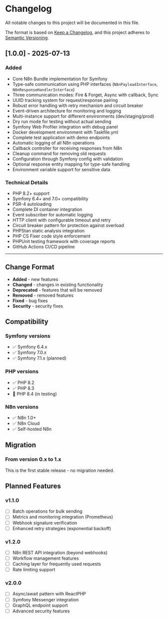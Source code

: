 # Changelog

All notable changes to this project will be documented in this file.

The format is based on [Keep a Changelog](https://keepachangelog.com/en/1.0.0/),
and this project adheres to [Semantic Versioning](https://semver.org/spec/v2.0.0.html).

## [1.0.0] - 2025-07-13

### Added
- Core N8n Bundle implementation for Symfony
- Type-safe communication using PHP interfaces (`N8nPayloadInterface`, `N8nResponseHandlerInterface`)
- Three communication modes: Fire & Forget, Async with callback, Sync
- UUID tracking system for request/response pairing
- Robust error handling with retry mechanism and circuit breaker
- Event-driven architecture for monitoring and logging
- Multi-instance support for different environments (dev/staging/prod)
- Dry run mode for testing without actual sending
- Symfony Web Profiler integration with debug panel
- Docker development environment with Taskfile.yml
- Complete test application with demo endpoints
- Automatic logging of all N8n operations
- Callback controller for receiving responses from N8n
- Cleanup command for removing old requests
- Configuration through Symfony config with validation
- Optional response entity mapping for type-safe handling
- Environment variable support for sensitive data

### Technical Details
- PHP 8.2+ support
- Symfony 6.4+ and 7.0+ compatibility
- PSR-4 autoloading
- Complete DI container integration
- Event subscriber for automatic logging
- HTTP client with configurable timeout and retry
- Circuit breaker pattern for protection against overload
- PHPStan static analysis integration
- PHP CS Fixer code style enforcement
- PHPUnit testing framework with coverage reports
- GitHub Actions CI/CD pipeline

---

## Change Format

- **Added** - new features
- **Changed** - changes in existing functionality
- **Deprecated** - features that will be removed
- **Removed** - removed features
- **Fixed** - bug fixes
- **Security** - security fixes

## Compatibility

### Symfony versions
- ✅ Symfony 6.4.x
- ✅ Symfony 7.0.x
- ✅ Symfony 7.1.x (planned)

### PHP versions
- ✅ PHP 8.2
- ✅ PHP 8.3
- 🔄 PHP 8.4 (in testing)

### N8n versions
- ✅ N8n 1.0+
- ✅ N8n Cloud
- ✅ Self-hosted N8n

## Migration

### From version 0.x to 1.x
This is the first stable release - no migration needed.

## Planned Features

### v1.1.0
- [ ] Batch operations for bulk sending
- [ ] Metrics and monitoring integration (Prometheus)
- [ ] Webhook signature verification
- [ ] Enhanced retry strategies (exponential backoff)

### v1.2.0
- [ ] N8n REST API integration (beyond webhooks)
- [ ] Workflow management features
- [ ] Caching layer for frequently used requests
- [ ] Rate limiting support

### v2.0.0
- [ ] Async/await pattern with ReactPHP
- [ ] Symfony Messenger integration
- [ ] GraphQL endpoint support
- [ ] Advanced security features